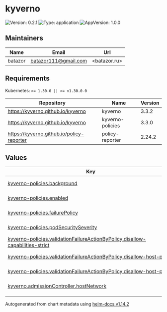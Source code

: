 # kyverno

![Version: 0.2.1](https://img.shields.io/badge/Version-0.2.1-informational?style=flat-square) ![Type: application](https://img.shields.io/badge/Type-application-informational?style=flat-square) ![AppVersion: 1.0.0](https://img.shields.io/badge/AppVersion-1.0.0-informational?style=flat-square)

## Maintainers

| Name | Email | Url |
| ---- | ------ | --- |
| batazor | <batazor111@gmail.com> | <batazor.ru> |

## Requirements

Kubernetes: `>= 1.30.0 || >= v1.30.0-0`

| Repository | Name | Version |
|------------|------|---------|
| https://kyverno.github.io/kyverno | kyverno | 3.3.2 |
| https://kyverno.github.io/kyverno | kyverno-policies | 3.3.0 |
| https://kyverno.github.io/policy-reporter | policy-reporter | 2.24.2 |

## Values

<table height="400px" >
	<thead>
		<th>Key</th>
		<th>Type</th>
		<th>Default</th>
		<th>Description</th>
	</thead>
	<tbody>
		<tr>
			<td id="kyverno-policies--background"><a href="./values.yaml#L92">kyverno-policies.background</a></td>
			<td>
bool
</td>
			<td>
				<div style="max-width: 300px;">
<pre lang="json">
false
</pre>
</div>
			</td>
			<td></td>
		</tr>
		<tr>
			<td id="kyverno-policies--enabled"><a href="./values.yaml#L88">kyverno-policies.enabled</a></td>
			<td>
bool
</td>
			<td>
				<div style="max-width: 300px;">
<pre lang="json">
true
</pre>
</div>
			</td>
			<td></td>
		</tr>
		<tr>
			<td id="kyverno-policies--failurePolicy"><a href="./values.yaml#L99">kyverno-policies.failurePolicy</a></td>
			<td>
string
</td>
			<td>
				<div style="max-width: 300px;">
<pre lang="json">
"Ignore"
</pre>
</div>
			</td>
			<td></td>
		</tr>
		<tr>
			<td id="kyverno-policies--podSecuritySeverity"><a href="./values.yaml#L90">kyverno-policies.podSecuritySeverity</a></td>
			<td>
string
</td>
			<td>
				<div style="max-width: 300px;">
<pre lang="json">
"low"
</pre>
</div>
			</td>
			<td></td>
		</tr>
		<tr>
			<td id="kyverno-policies--validationFailureActionByPolicy--disallow-capabilities-strict"><a href="./values.yaml#L95">kyverno-policies.validationFailureActionByPolicy.disallow-capabilities-strict</a></td>
			<td>
string
</td>
			<td>
				<div style="max-width: 300px;">
<pre lang="json">
"audit"
</pre>
</div>
			</td>
			<td></td>
		</tr>
		<tr>
			<td id="kyverno-policies--validationFailureActionByPolicy--disallow-host-path"><a href="./values.yaml#L96">kyverno-policies.validationFailureActionByPolicy.disallow-host-path</a></td>
			<td>
string
</td>
			<td>
				<div style="max-width: 300px;">
<pre lang="json">
"audit"
</pre>
</div>
			</td>
			<td></td>
		</tr>
		<tr>
			<td id="kyverno-policies--validationFailureActionByPolicy--disallow-host-ports"><a href="./values.yaml#L97">kyverno-policies.validationFailureActionByPolicy.disallow-host-ports</a></td>
			<td>
string
</td>
			<td>
				<div style="max-width: 300px;">
<pre lang="json">
"audit"
</pre>
</div>
			</td>
			<td></td>
		</tr>
		<tr>
			<td id="kyverno--admissionController--hostNetwork"><a href="./values.yaml#L14">kyverno.admissionController.hostNetwork</a></td>
			<td>
bool
</td>
			<td>
				<div style="max-width: 300px;">
<pre lang="json">
false
</pre>
</div>
			</td>
			<td></td>
		</tr>
		<tr>
			<td id="kyverno--admissionController--networkPolicy--enabled"><a href="./values.yaml#L22">kyverno.admissionController.networkPolicy.enabled</a></td>
			<td>
bool
</td>
			<td>
				<div style="max-width: 300px;">
<pre lang="json">
true
</pre>
</div>
			</td>
			<td></td>
		</tr>
		<tr>
			<td id="kyverno--admissionController--serviceMonitor--additionalLabels--release"><a href="./values.yaml#L28">kyverno.admissionController.serviceMonitor.additionalLabels.release</a></td>
			<td>
string
</td>
			<td>
				<div style="max-width: 300px;">
<pre lang="json">
"prometheus-operator"
</pre>
</div>
			</td>
			<td></td>
		</tr>
		<tr>
			<td id="kyverno--admissionController--serviceMonitor--enabled"><a href="./values.yaml#L25">kyverno.admissionController.serviceMonitor.enabled</a></td>
			<td>
bool
</td>
			<td>
				<div style="max-width: 300px;">
<pre lang="json">
true
</pre>
</div>
			</td>
			<td></td>
		</tr>
		<tr>
			<td id="kyverno--admissionController--tracing--address"><a href="./values.yaml#L18">kyverno.admissionController.tracing.address</a></td>
			<td>
string
</td>
			<td>
				<div style="max-width: 300px;">
<pre lang="json">
"grafana-tempo.grafana"
</pre>
</div>
			</td>
			<td></td>
		</tr>
		<tr>
			<td id="kyverno--admissionController--tracing--enabled"><a href="./values.yaml#L17">kyverno.admissionController.tracing.enabled</a></td>
			<td>
bool
</td>
			<td>
				<div style="max-width: 300px;">
<pre lang="json">
true
</pre>
</div>
			</td>
			<td></td>
		</tr>
		<tr>
			<td id="kyverno--admissionController--tracing--port"><a href="./values.yaml#L19">kyverno.admissionController.tracing.port</a></td>
			<td>
int
</td>
			<td>
				<div style="max-width: 300px;">
<pre lang="json">
4317
</pre>
</div>
			</td>
			<td></td>
		</tr>
		<tr>
			<td id="kyverno--backgroundController--enabled"><a href="./values.yaml#L51">kyverno.backgroundController.enabled</a></td>
			<td>
bool
</td>
			<td>
				<div style="max-width: 300px;">
<pre lang="json">
true
</pre>
</div>
			</td>
			<td></td>
		</tr>
		<tr>
			<td id="kyverno--backgroundController--networkPolicy--enabled"><a href="./values.yaml#L54">kyverno.backgroundController.networkPolicy.enabled</a></td>
			<td>
bool
</td>
			<td>
				<div style="max-width: 300px;">
<pre lang="json">
true
</pre>
</div>
			</td>
			<td></td>
		</tr>
		<tr>
			<td id="kyverno--backgroundController--serviceMonitor--additionalLabels--release"><a href="./values.yaml#L65">kyverno.backgroundController.serviceMonitor.additionalLabels.release</a></td>
			<td>
string
</td>
			<td>
				<div style="max-width: 300px;">
<pre lang="json">
"prometheus-operator"
</pre>
</div>
			</td>
			<td></td>
		</tr>
		<tr>
			<td id="kyverno--backgroundController--serviceMonitor--enabled"><a href="./values.yaml#L62">kyverno.backgroundController.serviceMonitor.enabled</a></td>
			<td>
bool
</td>
			<td>
				<div style="max-width: 300px;">
<pre lang="json">
true
</pre>
</div>
			</td>
			<td></td>
		</tr>
		<tr>
			<td id="kyverno--backgroundController--tracing--address"><a href="./values.yaml#L58">kyverno.backgroundController.tracing.address</a></td>
			<td>
string
</td>
			<td>
				<div style="max-width: 300px;">
<pre lang="json">
"grafana-tempo.grafana"
</pre>
</div>
			</td>
			<td></td>
		</tr>
		<tr>
			<td id="kyverno--backgroundController--tracing--enabled"><a href="./values.yaml#L57">kyverno.backgroundController.tracing.enabled</a></td>
			<td>
bool
</td>
			<td>
				<div style="max-width: 300px;">
<pre lang="json">
true
</pre>
</div>
			</td>
			<td></td>
		</tr>
		<tr>
			<td id="kyverno--backgroundController--tracing--port"><a href="./values.yaml#L59">kyverno.backgroundController.tracing.port</a></td>
			<td>
int
</td>
			<td>
				<div style="max-width: 300px;">
<pre lang="json">
4317
</pre>
</div>
			</td>
			<td></td>
		</tr>
		<tr>
			<td id="kyverno--cleanupController--enabled"><a href="./values.yaml#L68">kyverno.cleanupController.enabled</a></td>
			<td>
bool
</td>
			<td>
				<div style="max-width: 300px;">
<pre lang="json">
true
</pre>
</div>
			</td>
			<td></td>
		</tr>
		<tr>
			<td id="kyverno--cleanupController--logging--format"><a href="./values.yaml#L80">kyverno.cleanupController.logging.format</a></td>
			<td>
string
</td>
			<td>
				<div style="max-width: 300px;">
<pre lang="json">
"json"
</pre>
</div>
			</td>
			<td></td>
		</tr>
		<tr>
			<td id="kyverno--cleanupController--networkPolicy--enabled"><a href="./values.yaml#L71">kyverno.cleanupController.networkPolicy.enabled</a></td>
			<td>
bool
</td>
			<td>
				<div style="max-width: 300px;">
<pre lang="json">
true
</pre>
</div>
			</td>
			<td></td>
		</tr>
		<tr>
			<td id="kyverno--cleanupController--serviceMonitor--additionalLabels--release"><a href="./values.yaml#L77">kyverno.cleanupController.serviceMonitor.additionalLabels.release</a></td>
			<td>
string
</td>
			<td>
				<div style="max-width: 300px;">
<pre lang="json">
"prometheus-operator"
</pre>
</div>
			</td>
			<td></td>
		</tr>
		<tr>
			<td id="kyverno--cleanupController--serviceMonitor--enabled"><a href="./values.yaml#L74">kyverno.cleanupController.serviceMonitor.enabled</a></td>
			<td>
bool
</td>
			<td>
				<div style="max-width: 300px;">
<pre lang="json">
true
</pre>
</div>
			</td>
			<td></td>
		</tr>
		<tr>
			<td id="kyverno--cleanupController--tracing--address"><a href="./values.yaml#L84">kyverno.cleanupController.tracing.address</a></td>
			<td>
string
</td>
			<td>
				<div style="max-width: 300px;">
<pre lang="json">
"grafana-tempo.grafana"
</pre>
</div>
			</td>
			<td></td>
		</tr>
		<tr>
			<td id="kyverno--cleanupController--tracing--enabled"><a href="./values.yaml#L83">kyverno.cleanupController.tracing.enabled</a></td>
			<td>
bool
</td>
			<td>
				<div style="max-width: 300px;">
<pre lang="json">
true
</pre>
</div>
			</td>
			<td></td>
		</tr>
		<tr>
			<td id="kyverno--cleanupController--tracing--port"><a href="./values.yaml#L85">kyverno.cleanupController.tracing.port</a></td>
			<td>
int
</td>
			<td>
				<div style="max-width: 300px;">
<pre lang="json">
4317
</pre>
</div>
			</td>
			<td></td>
		</tr>
		<tr>
			<td id="kyverno--config--resourceFiltersExcludeNamespaces[0]"><a href="./values.yaml#L10">kyverno.config.resourceFiltersExcludeNamespaces[0]</a></td>
			<td>
string
</td>
			<td>
				<div style="max-width: 300px;">
<pre lang="json">
"argocd"
</pre>
</div>
			</td>
			<td></td>
		</tr>
		<tr>
			<td id="kyverno--config--resourceFiltersExcludeNamespaces[1]"><a href="./values.yaml#L11">kyverno.config.resourceFiltersExcludeNamespaces[1]</a></td>
			<td>
string
</td>
			<td>
				<div style="max-width: 300px;">
<pre lang="json">
"kube-system"
</pre>
</div>
			</td>
			<td></td>
		</tr>
		<tr>
			<td id="kyverno--enabled"><a href="./values.yaml#L6">kyverno.enabled</a></td>
			<td>
bool
</td>
			<td>
				<div style="max-width: 300px;">
<pre lang="json">
true
</pre>
</div>
			</td>
			<td></td>
		</tr>
		<tr>
			<td id="kyverno--reportsController--enabled"><a href="./values.yaml#L34">kyverno.reportsController.enabled</a></td>
			<td>
bool
</td>
			<td>
				<div style="max-width: 300px;">
<pre lang="json">
true
</pre>
</div>
			</td>
			<td></td>
		</tr>
		<tr>
			<td id="kyverno--reportsController--networkPolicy--enabled"><a href="./values.yaml#L37">kyverno.reportsController.networkPolicy.enabled</a></td>
			<td>
bool
</td>
			<td>
				<div style="max-width: 300px;">
<pre lang="json">
true
</pre>
</div>
			</td>
			<td></td>
		</tr>
		<tr>
			<td id="kyverno--reportsController--serviceMonitor--additionalLabels--release"><a href="./values.yaml#L48">kyverno.reportsController.serviceMonitor.additionalLabels.release</a></td>
			<td>
string
</td>
			<td>
				<div style="max-width: 300px;">
<pre lang="json">
"prometheus-operator"
</pre>
</div>
			</td>
			<td></td>
		</tr>
		<tr>
			<td id="kyverno--reportsController--serviceMonitor--enabled"><a href="./values.yaml#L45">kyverno.reportsController.serviceMonitor.enabled</a></td>
			<td>
bool
</td>
			<td>
				<div style="max-width: 300px;">
<pre lang="json">
true
</pre>
</div>
			</td>
			<td></td>
		</tr>
		<tr>
			<td id="kyverno--reportsController--tracing--address"><a href="./values.yaml#L41">kyverno.reportsController.tracing.address</a></td>
			<td>
string
</td>
			<td>
				<div style="max-width: 300px;">
<pre lang="json">
"grafana-tempo.grafana"
</pre>
</div>
			</td>
			<td></td>
		</tr>
		<tr>
			<td id="kyverno--reportsController--tracing--enabled"><a href="./values.yaml#L40">kyverno.reportsController.tracing.enabled</a></td>
			<td>
bool
</td>
			<td>
				<div style="max-width: 300px;">
<pre lang="json">
true
</pre>
</div>
			</td>
			<td></td>
		</tr>
		<tr>
			<td id="kyverno--reportsController--tracing--port"><a href="./values.yaml#L42">kyverno.reportsController.tracing.port</a></td>
			<td>
int
</td>
			<td>
				<div style="max-width: 300px;">
<pre lang="json">
4317
</pre>
</div>
			</td>
			<td></td>
		</tr>
		<tr>
			<td id="kyverno--webhooksCleanup--enabled"><a href="./values.yaml#L31">kyverno.webhooksCleanup.enabled</a></td>
			<td>
bool
</td>
			<td>
				<div style="max-width: 300px;">
<pre lang="json">
false
</pre>
</div>
			</td>
			<td></td>
		</tr>
		<tr>
			<td id="policy-reporter--enabled"><a href="./values.yaml#L102">policy-reporter.enabled</a></td>
			<td>
bool
</td>
			<td>
				<div style="max-width: 300px;">
<pre lang="json">
true
</pre>
</div>
			</td>
			<td></td>
		</tr>
		<tr>
			<td id="policy-reporter--global--plugins--kyverno"><a href="./values.yaml#L176">policy-reporter.global.plugins.kyverno</a></td>
			<td>
bool
</td>
			<td>
				<div style="max-width: 300px;">
<pre lang="json">
true
</pre>
</div>
			</td>
			<td></td>
		</tr>
		<tr>
			<td id="policy-reporter--kyvernoPlugin--enabled"><a href="./values.yaml#L164">policy-reporter.kyvernoPlugin.enabled</a></td>
			<td>
bool
</td>
			<td>
				<div style="max-width: 300px;">
<pre lang="json">
true
</pre>
</div>
			</td>
			<td></td>
		</tr>
		<tr>
			<td id="policy-reporter--logging--encoding"><a href="./values.yaml#L116">policy-reporter.logging.encoding</a></td>
			<td>
string
</td>
			<td>
				<div style="max-width: 300px;">
<pre lang="json">
"json"
</pre>
</div>
			</td>
			<td></td>
		</tr>
		<tr>
			<td id="policy-reporter--metrics--enabled"><a href="./values.yaml#L122">policy-reporter.metrics.enabled</a></td>
			<td>
bool
</td>
			<td>
				<div style="max-width: 300px;">
<pre lang="json">
true
</pre>
</div>
			</td>
			<td></td>
		</tr>
		<tr>
			<td id="policy-reporter--monitoring--enabled"><a href="./values.yaml#L167">policy-reporter.monitoring.enabled</a></td>
			<td>
bool
</td>
			<td>
				<div style="max-width: 300px;">
<pre lang="json">
true
</pre>
</div>
			</td>
			<td></td>
		</tr>
		<tr>
			<td id="policy-reporter--monitoring--grafana--folder--annotation"><a href="./values.yaml#L171">policy-reporter.monitoring.grafana.folder.annotation</a></td>
			<td>
string
</td>
			<td>
				<div style="max-width: 300px;">
<pre lang="json">
"grafana_dashboard_folder"
</pre>
</div>
			</td>
			<td></td>
		</tr>
		<tr>
			<td id="policy-reporter--monitoring--grafana--folder--name"><a href="./values.yaml#L172">policy-reporter.monitoring.grafana.folder.name</a></td>
			<td>
string
</td>
			<td>
				<div style="max-width: 300px;">
<pre lang="json">
"Security"
</pre>
</div>
			</td>
			<td></td>
		</tr>
		<tr>
			<td id="policy-reporter--networkPolicy--enabled"><a href="./values.yaml#L113">policy-reporter.networkPolicy.enabled</a></td>
			<td>
bool
</td>
			<td>
				<div style="max-width: 300px;">
<pre lang="json">
true
</pre>
</div>
			</td>
			<td></td>
		</tr>
		<tr>
			<td id="policy-reporter--profiling--enabled"><a href="./values.yaml#L125">policy-reporter.profiling.enabled</a></td>
			<td>
bool
</td>
			<td>
				<div style="max-width: 300px;">
<pre lang="json">
true
</pre>
</div>
			</td>
			<td></td>
		</tr>
		<tr>
			<td id="policy-reporter--resources--limits--cpu"><a href="./values.yaml#L106">policy-reporter.resources.limits.cpu</a></td>
			<td>
string
</td>
			<td>
				<div style="max-width: 300px;">
<pre lang="json">
"100m"
</pre>
</div>
			</td>
			<td></td>
		</tr>
		<tr>
			<td id="policy-reporter--resources--limits--memory"><a href="./values.yaml#L107">policy-reporter.resources.limits.memory</a></td>
			<td>
string
</td>
			<td>
				<div style="max-width: 300px;">
<pre lang="json">
"128Mi"
</pre>
</div>
			</td>
			<td></td>
		</tr>
		<tr>
			<td id="policy-reporter--resources--requests--cpu"><a href="./values.yaml#L109">policy-reporter.resources.requests.cpu</a></td>
			<td>
string
</td>
			<td>
				<div style="max-width: 300px;">
<pre lang="json">
"15m"
</pre>
</div>
			</td>
			<td></td>
		</tr>
		<tr>
			<td id="policy-reporter--resources--requests--memory"><a href="./values.yaml#L110">policy-reporter.resources.requests.memory</a></td>
			<td>
string
</td>
			<td>
				<div style="max-width: 300px;">
<pre lang="json">
"75Mi"
</pre>
</div>
			</td>
			<td></td>
		</tr>
		<tr>
			<td id="policy-reporter--rest--enabled"><a href="./values.yaml#L119">policy-reporter.rest.enabled</a></td>
			<td>
bool
</td>
			<td>
				<div style="max-width: 300px;">
<pre lang="json">
true
</pre>
</div>
			</td>
			<td></td>
		</tr>
		<tr>
			<td id="policy-reporter--target--loki--host"><a href="./values.yaml#L180">policy-reporter.target.loki.host</a></td>
			<td>
string
</td>
			<td>
				<div style="max-width: 300px;">
<pre lang="json">
"http://grafana-loki.grafana:3100"
</pre>
</div>
			</td>
			<td></td>
		</tr>
		<tr>
			<td id="policy-reporter--target--loki--minimumPriority"><a href="./values.yaml#L181">policy-reporter.target.loki.minimumPriority</a></td>
			<td>
string
</td>
			<td>
				<div style="max-width: 300px;">
<pre lang="json">
"warning"
</pre>
</div>
			</td>
			<td></td>
		</tr>
		<tr>
			<td id="policy-reporter--target--loki--skipExistingOnStartup"><a href="./values.yaml#L182">policy-reporter.target.loki.skipExistingOnStartup</a></td>
			<td>
bool
</td>
			<td>
				<div style="max-width: 300px;">
<pre lang="json">
true
</pre>
</div>
			</td>
			<td></td>
		</tr>
		<tr>
			<td id="policy-reporter--target--loki--sources[0]"><a href="./values.yaml#L184">policy-reporter.target.loki.sources[0]</a></td>
			<td>
string
</td>
			<td>
				<div style="max-width: 300px;">
<pre lang="json">
"kyverno"
</pre>
</div>
			</td>
			<td></td>
		</tr>
		<tr>
			<td id="policy-reporter--ui--enabled"><a href="./values.yaml#L128">policy-reporter.ui.enabled</a></td>
			<td>
bool
</td>
			<td>
				<div style="max-width: 300px;">
<pre lang="json">
true
</pre>
</div>
			</td>
			<td></td>
		</tr>
		<tr>
			<td id="policy-reporter--ui--ingress--annotations--"cert-manager--io/cluster-issuer""><a href="./values.yaml#L146">policy-reporter.ui.ingress.annotations."cert-manager.io/cluster-issuer"</a></td>
			<td>
string
</td>
			<td>
				<div style="max-width: 300px;">
<pre lang="json">
"cert-manager-production"
</pre>
</div>
			</td>
			<td></td>
		</tr>
		<tr>
			<td id="policy-reporter--ui--ingress--annotations--"nginx--ingress--kubernetes--io/enable-opentelemetry""><a href="./values.yaml#L148">policy-reporter.ui.ingress.annotations."nginx.ingress.kubernetes.io/enable-opentelemetry"</a></td>
			<td>
string
</td>
			<td>
				<div style="max-width: 300px;">
<pre lang="json">
"true"
</pre>
</div>
			</td>
			<td></td>
		</tr>
		<tr>
			<td id="policy-reporter--ui--ingress--annotations--"nginx--ingress--kubernetes--io/enable-owasp-core-rules""><a href="./values.yaml#L147">policy-reporter.ui.ingress.annotations."nginx.ingress.kubernetes.io/enable-owasp-core-rules"</a></td>
			<td>
string
</td>
			<td>
				<div style="max-width: 300px;">
<pre lang="json">
"true"
</pre>
</div>
			</td>
			<td></td>
		</tr>
		<tr>
			<td id="policy-reporter--ui--ingress--annotations--"nginx--ingress--kubernetes--io/rewrite-target""><a href="./values.yaml#L149">policy-reporter.ui.ingress.annotations."nginx.ingress.kubernetes.io/rewrite-target"</a></td>
			<td>
string
</td>
			<td>
				<div style="max-width: 300px;">
<pre lang="json">
"/$1"
</pre>
</div>
			</td>
			<td></td>
		</tr>
		<tr>
			<td id="policy-reporter--ui--ingress--annotations--"nginx--ingress--kubernetes--io/use-regex""><a href="./values.yaml#L150">policy-reporter.ui.ingress.annotations."nginx.ingress.kubernetes.io/use-regex"</a></td>
			<td>
string
</td>
			<td>
				<div style="max-width: 300px;">
<pre lang="json">
"true"
</pre>
</div>
			</td>
			<td></td>
		</tr>
		<tr>
			<td id="policy-reporter--ui--ingress--className"><a href="./values.yaml#L143">policy-reporter.ui.ingress.className</a></td>
			<td>
string
</td>
			<td>
				<div style="max-width: 300px;">
<pre lang="json">
"nginx"
</pre>
</div>
			</td>
			<td></td>
		</tr>
		<tr>
			<td id="policy-reporter--ui--ingress--enabled"><a href="./values.yaml#L142">policy-reporter.ui.ingress.enabled</a></td>
			<td>
bool
</td>
			<td>
				<div style="max-width: 300px;">
<pre lang="json">
true
</pre>
</div>
			</td>
			<td></td>
		</tr>
		<tr>
			<td id="policy-reporter--ui--ingress--hosts[0]--host"><a href="./values.yaml#L153">policy-reporter.ui.ingress.hosts[0].host</a></td>
			<td>
string
</td>
			<td>
				<div style="max-width: 300px;">
<pre lang="json">
"shortlink.best"
</pre>
</div>
			</td>
			<td></td>
		</tr>
		<tr>
			<td id="policy-reporter--ui--ingress--hosts[0]--paths[0]--path"><a href="./values.yaml#L155">policy-reporter.ui.ingress.hosts[0].paths[0].path</a></td>
			<td>
string
</td>
			<td>
				<div style="max-width: 300px;">
<pre lang="json">
"/kyverno/?(.*)"
</pre>
</div>
			</td>
			<td></td>
		</tr>
		<tr>
			<td id="policy-reporter--ui--ingress--hosts[0]--paths[0]--pathType"><a href="./values.yaml#L156">policy-reporter.ui.ingress.hosts[0].paths[0].pathType</a></td>
			<td>
string
</td>
			<td>
				<div style="max-width: 300px;">
<pre lang="json">
"Prefix"
</pre>
</div>
			</td>
			<td></td>
		</tr>
		<tr>
			<td id="policy-reporter--ui--ingress--tls[0]--hosts[0]"><a href="./values.yaml#L161">policy-reporter.ui.ingress.tls[0].hosts[0]</a></td>
			<td>
string
</td>
			<td>
				<div style="max-width: 300px;">
<pre lang="json">
"shortlink.best"
</pre>
</div>
			</td>
			<td></td>
		</tr>
		<tr>
			<td id="policy-reporter--ui--ingress--tls[0]--secretName"><a href="./values.yaml#L159">policy-reporter.ui.ingress.tls[0].secretName</a></td>
			<td>
string
</td>
			<td>
				<div style="max-width: 300px;">
<pre lang="json">
"shortlink-ingress-tls"
</pre>
</div>
			</td>
			<td></td>
		</tr>
		<tr>
			<td id="policy-reporter--ui--plugins--kyverno"><a href="./values.yaml#L131">policy-reporter.ui.plugins.kyverno</a></td>
			<td>
bool
</td>
			<td>
				<div style="max-width: 300px;">
<pre lang="json">
true
</pre>
</div>
			</td>
			<td></td>
		</tr>
		<tr>
			<td id="policy-reporter--ui--resources--limits--cpu"><a href="./values.yaml#L135">policy-reporter.ui.resources.limits.cpu</a></td>
			<td>
string
</td>
			<td>
				<div style="max-width: 300px;">
<pre lang="json">
"100m"
</pre>
</div>
			</td>
			<td></td>
		</tr>
		<tr>
			<td id="policy-reporter--ui--resources--limits--memory"><a href="./values.yaml#L136">policy-reporter.ui.resources.limits.memory</a></td>
			<td>
string
</td>
			<td>
				<div style="max-width: 300px;">
<pre lang="json">
"128Mi"
</pre>
</div>
			</td>
			<td></td>
		</tr>
		<tr>
			<td id="policy-reporter--ui--resources--requests--cpu"><a href="./values.yaml#L138">policy-reporter.ui.resources.requests.cpu</a></td>
			<td>
string
</td>
			<td>
				<div style="max-width: 300px;">
<pre lang="json">
"15m"
</pre>
</div>
			</td>
			<td></td>
		</tr>
		<tr>
			<td id="policy-reporter--ui--resources--requests--memory"><a href="./values.yaml#L139">policy-reporter.ui.resources.requests.memory</a></td>
			<td>
string
</td>
			<td>
				<div style="max-width: 300px;">
<pre lang="json">
"45Mi"
</pre>
</div>
			</td>
			<td></td>
		</tr>
	</tbody>
</table>

----------------------------------------------
Autogenerated from chart metadata using [helm-docs v1.14.2](https://github.com/norwoodj/helm-docs/releases/v1.14.2)
